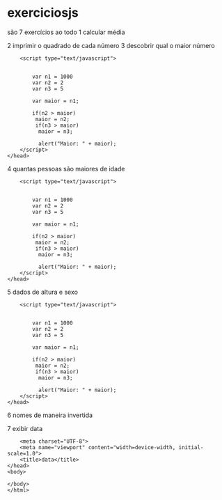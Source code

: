 # exerciciosjs
são 7 exercícios ao todo
1 calcular média
<html>
<head>
</head>
<title>media</title>
<body>
<script>
var n1, n2, n3, n4, n5;
 n1 = prompt("digite a nota: ")
 m1 = eval (n1)
 n2 = prompt ("digite a segunda nota: ")
 n2 = eval (n2)
 n3 = prompt ("digite a terceira nota: ")
 n3 = eval (n3)
 n4 = prompt ("digite a quarta nota: ")
 n4 = eval (n4)
 n5 = prompt ("digite a quinta nota: ")
 var media = (n1, n2 , n3 , n4, n5 / 5)
alert ("a media e : " + media)
</script>
</body>
</html>
2 imprimir o quadrado de cada número
<html>
<head></head>
<title>quadrado</title>
<body>
<script>
var R = prompt("digite um numero: ")
R = (Math.sqrt(R))
alert("a raiz quadrada e: " + R)
</script>
</body>
</html>
3 descobrir qual o maior número
<html>
    <head>
        <title>Exercicio 3</title>

        <script type="text/javascript">

            
            var n1 = 1000
            var n2 = 2
            var n3 = 5

            var maior = n1;

            if(n2 > maior)
             maior = n2;
             if(n3 > maior)
              maior = n3;

              alert("Maior: " + maior);
        </script>
    </head>
</html>


4 quantas pessoas são maiores de idade
<html>
    <head>
        <title>Exercicio 3</title>

        <script type="text/javascript">

            
            var n1 = 1000
            var n2 = 2
            var n3 = 5

            var maior = n1;

            if(n2 > maior)
             maior = n2;
             if(n3 > maior)
              maior = n3;

              alert("Maior: " + maior);
        </script>
    </head>
</html>

5 dados de altura e sexo
<html>
    <head>
        <title>Exercicio 3</title>

        <script type="text/javascript">

            
            var n1 = 1000
            var n2 = 2
            var n3 = 5

            var maior = n1;

            if(n2 > maior)
             maior = n2;
             if(n3 > maior)
              maior = n3;

              alert("Maior: " + maior);
        </script>
    </head>
</html>

6 nomes de maneira invertida
<!DOCTYPE html>
<html>
<head>
<title>nomes</title>
<meta charset="UTF-8>
<meta name="viewport" content="width=device-width, initial-scale=1.0">
<script>
{
 var nomes = prompt("digite alguns nomes")
 nomes = nomes.split(",");

 for(i=nomes.length-1;i>=0;i--){
alert(nomes[i]);


 }

}
</script>
</head>
<body>
    
</body>
</html>



7 exibir data
<!DOCTYPE html>
<html>
<head>
    
        <meta charset="UTF-8">
        <meta name="viewport" content="width=device-width, initial-scale=1.0">
        <title>data</title>
    </head>
    <body>
        
    </body>
    </html>

<script>
{
var data = window.prompt("digite a sua data de nascimento: ",);
data = data.split("/");
alert("dia: "+data[0]);
alert("mês: "+data[1]);
alert("ano: "+data[2]);

}



</script>


